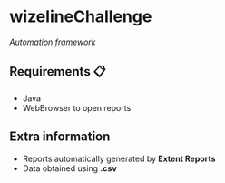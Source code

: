 # wizelineChallenge
_Automation framework_

## Requirements 📋
* Java
* WebBrowser to open reports

## Extra information
* Reports automatically generated by **Extent Reports**
* Data obtained using **.csv**
